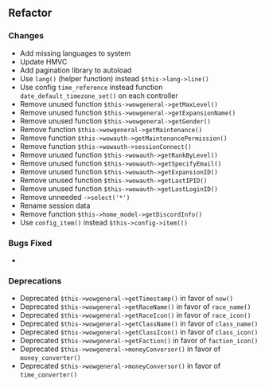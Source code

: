 ## Refactor

### Changes

- Add missing languages to system
- Update HMVC
- Add pagination library to autoload
- Use ``lang()`` (helper function) instead ``$this->lang->line()``
- Use config ``time_reference`` instead function ``date_default_timezone_set()`` on each controller
- Remove unused function ``$this->wowgeneral->getMaxLevel()``
- Remove unused function ``$this->wowgeneral->getExpansionName()``
- Remove unused function ``$this->wowgeneral->getGender()``
- Remove function ``$this->wowgeneral->getMaintenance()``
- Remove function ``$this->wowauth->getMaintenancePermission()``
- Remove function ``$this->wowauth->sessionConnect()``
- Remove unused function ``$this->wowauth->getRankByLevel()``
- Remove unused function ``$this->wowauth->getSpecifyEmail()``
- Remove unused function ``$this->wowauth->getExpansionID()``
- Remove unused function ``$this->wowauth->getLastIPID()``
- Remove unused function ``$this->wowauth->getLastLoginID()``
- Remove unneeded ``->select('*')``
- Rename session data
- Remove function ``$this->home_model->getDiscordInfo()``
- Use ``config_item()`` instead ``$this->config->item(()``

### Bugs Fixed

- 

### Deprecations

- Deprecated ``$this->wowgeneral->getTimestamp()`` in favor of ``now()``
- Deprecated ``$this->wowgeneral->getRaceName()`` in favor of ``race_name()``
- Deprecated ``$this->wowgeneral->getRaceIcon()`` in favor of ``race_icon()``
- Deprecated ``$this->wowgeneral->getClassName()`` in favor of ``class_name()``
- Deprecated ``$this->wowgeneral->getClassIcon()`` in favor of ``class_icon()``
- Deprecated ``$this->wowgeneral->getFaction()`` in favor of ``faction_icon()``
- Deprecated ``$this->wowgeneral->moneyConversor()`` in favor of ``money_converter()``
- Deprecated ``$this->wowgeneral->moneyConversor()`` in favor of ``time_converter()``